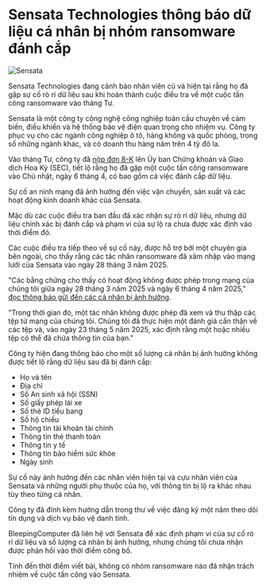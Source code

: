 # Sensata Technologies thông báo dữ liệu cá nhân bị nhóm ransomware đánh cắp

![Sensata](https://www.bleepstatic.com/content/hl-images/2025/04/10/Sensata.jpg)

Sensata Technologies đang cảnh báo nhân viên cũ và hiện tại rằng họ đã gặp sự cố rò rỉ dữ liệu sau khi hoàn thành cuộc điều tra về một cuộc tấn công ransomware vào tháng Tư.

Sensata là một công ty công nghệ công nghiệp toàn cầu chuyên về cảm biến, điều khiển và hệ thống bảo vệ điện quan trọng cho nhiệm vụ. Công ty phục vụ cho các ngành công nghiệp ô tô, hàng không và quốc phòng, trong số những ngành khác, và có doanh thu hàng năm trên 4 tỷ đô la.

Vào tháng Tư, công ty đã [nộp đơn 8-K](https://www.bleepingcomputer.com/news/security/sensata-technologies-hit-by-ransomware-attack-impacting-operations/) lên Ủy ban Chứng khoán và Giao dịch Hoa Kỳ (SEC), tiết lộ rằng họ đã gặp một cuộc tấn công ransomware vào Chủ nhật, ngày 6 tháng 4, có bao gồm cả việc đánh cắp dữ liệu.

Sự cố an ninh mạng đã ảnh hưởng đến việc vận chuyển, sản xuất và các hoạt động kinh doanh khác của Sensata.

Mặc dù các cuộc điều tra ban đầu đã xác nhận sự rò rỉ dữ liệu, nhưng dữ liệu chính xác bị đánh cắp và phạm vi của sự lộ ra chưa được xác định vào thời điểm đó.

Các cuộc điều tra tiếp theo về sự cố này, được hỗ trợ bởi một chuyên gia bên ngoài, cho thấy rằng các tác nhân ransomware đã xâm nhập vào mạng lưới của Sensata vào ngày 28 tháng 3 năm 2025.

"Các bằng chứng cho thấy có hoạt động không được phép trong mạng của chúng tôi giữa ngày 28 tháng 3 năm 2025 và ngày 6 tháng 4 năm 2025," [đọc thông báo gửi đến các cá nhân bị ảnh hưởng](https://www.maine.gov/agviewer/content/ag/985235c7-cb95-4be2-8792-a1252b4f8318/2208eade-8738-48e1-b3a5-c8e7a609227a.html).

"Trong thời gian đó, một tác nhân không được phép đã xem và thu thập các tệp từ mạng của chúng tôi. Chúng tôi đã thực hiện một đánh giá cẩn thận về các tệp và, vào ngày 23 tháng 5 năm 2025, xác định rằng một hoặc nhiều tệp có thể đã chứa thông tin của bạn."

Công ty hiện đang thông báo cho một số lượng cá nhân bị ảnh hưởng không được tiết lộ rằng dữ liệu sau đã bị đánh cắp:

* Họ và tên
* Địa chỉ
* Số An sinh xã hội (SSN)
* Số giấy phép lái xe
* Số thẻ ID tiểu bang
* Số hộ chiếu
* Thông tin tài khoản tài chính
* Thông tin thẻ thanh toán
* Thông tin y tế
* Thông tin bảo hiểm sức khỏe
* Ngày sinh

Sự cố này ảnh hưởng đến các nhân viên hiện tại và cựu nhân viên của Sensata và những người phụ thuộc của họ, với thông tin bị lộ ra khác nhau tùy theo từng cá nhân.

Công ty đã đính kèm hướng dẫn trong thư về việc đăng ký một năm theo dõi tín dụng và dịch vụ bảo vệ danh tính.

BleepingComputer đã liên hệ với Sensata để xác định phạm vi của sự cố rò rỉ dữ liệu và số lượng cá nhân bị ảnh hưởng, nhưng chúng tôi chưa nhận được phản hồi vào thời điểm công bố.

Tính đến thời điểm viết bài, không có nhóm ransomware nào đã nhận trách nhiệm về cuộc tấn công vào Sensata.